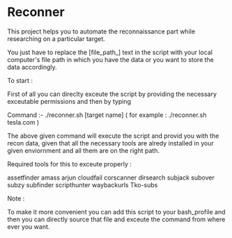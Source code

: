 # Reconner

This project helps you to automate the reconnaissance part while researching on a particular target.

You just have to replace the [file_path_] text in the script with your local computer's file path in which you have the data or you want to store the data accordingly.

To start :

First of all you can direclty exceute the script by providing the necessary exceutable permissions and then by typing 

Command :-  ./reconner.sh [target name] ( for example : ./reconner.sh tesla.com )

The above given command will execute the script and provid you with the recon data, given that all the necessary tools are alredy installed in your given enviornment and all them are on the right path.

Required tools for this to exceute properly :

assetfinder
amass
arjun
cloudfail
corscanner
dirsearch
subjack
subover
subzy
subfinder
scripthunter
waybackurls
Tko-subs


Note :

To make it more convenient you can add this script to your bash_profile and then you can directly source that file and exceute the command from where ever you want.
